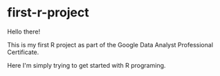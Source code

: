 # first-r-project
Hello there!

This is my first R project as part of the Google Data Analyst Professional Certificate.

Here I'm simply trying to get started with R programing.

